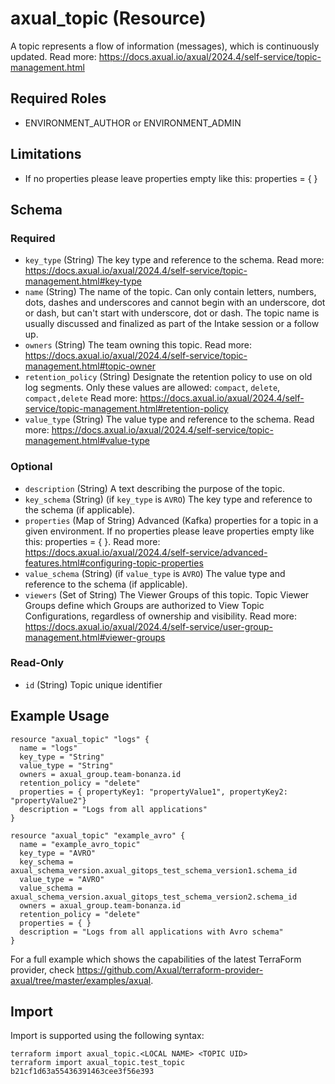 # axual_topic (Resource)

A topic represents a flow of information (messages), which is continuously updated. Read more: https://docs.axual.io/axual/2024.4/self-service/topic-management.html

## Required Roles
- ENVIRONMENT_AUTHOR or ENVIRONMENT_ADMIN

## Limitations
- If no properties please leave properties empty like this: properties = { }

<!-- schema generated by tfplugindocs -->
## Schema

### Required

- `key_type` (String) The key type and reference to the schema. Read more: https://docs.axual.io/axual/2024.4/self-service/topic-management.html#key-type
- `name` (String) The name of the topic. Can only contain letters, numbers, dots, dashes and underscores and cannot begin with an underscore, dot or dash, but can't start with underscore, dot or dash. The topic name is usually discussed and finalized as part of the Intake session or a follow up.
- `owners` (String) The team owning this topic. Read more: https://docs.axual.io/axual/2024.4/self-service/topic-management.html#topic-owner
- `retention_policy` (String) Designate the retention policy to use on old log segments. Only these values are allowed: `compact`, `delete`, `compact,delete`  Read more: https://docs.axual.io/axual/2024.4/self-service/topic-management.html#retention-policy
- `value_type` (String) The value type and reference to the schema. Read more: https://docs.axual.io/axual/2024.4/self-service/topic-management.html#value-type

### Optional

- `description` (String) A text describing the purpose of the topic.
- `key_schema` (String) (if `key_type` is `AVRO`) The key type and reference to the schema (if applicable).
- `properties` (Map of String) Advanced (Kafka) properties for a topic in a given environment. If no properties please leave properties empty like this: properties = { }.  Read more: https://docs.axual.io/axual/2024.4/self-service/advanced-features.html#configuring-topic-properties
- `value_schema` (String) (if `value_type` is `AVRO`) The value type and reference to the schema (if applicable).
- `viewers` (Set of String) The Viewer Groups of this topic. Topic Viewer Groups define which Groups are authorized to View Topic Configurations, regardless of ownership and visibility. Read more: https://docs.axual.io/axual/2024.4/self-service/user-group-management.html#viewer-groups

### Read-Only

- `id` (String) Topic unique identifier

## Example Usage

```hcl
resource "axual_topic" "logs" {
  name = "logs"
  key_type = "String"
  value_type = "String"
  owners = axual_group.team-bonanza.id
  retention_policy = "delete"
  properties = { propertyKey1: "propertyValue1", propertyKey2: "propertyValue2"}
  description = "Logs from all applications"
}

resource "axual_topic" "example_avro" {
  name = "example_avro_topic"
  key_type = "AVRO"
  key_schema = axual_schema_version.axual_gitops_test_schema_version1.schema_id
  value_type = "AVRO"
  value_schema = axual_schema_version.axual_gitops_test_schema_version2.schema_id
  owners = axual_group.team-bonanza.id
  retention_policy = "delete"
  properties = { }
  description = "Logs from all applications with Avro schema"
}
```

For a full example which shows the capabilities of the latest TerraForm provider, check https://github.com/Axual/terraform-provider-axual/tree/master/examples/axual.

## Import

Import is supported using the following syntax:

```shell
terraform import axual_topic.<LOCAL NAME> <TOPIC UID>
terraform import axual_topic.test_topic b21cf1d63a55436391463cee3f56e393
```